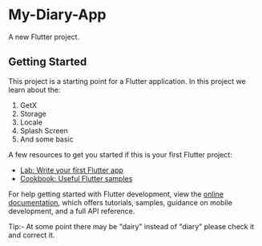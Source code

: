 # My-Diary-App

A new Flutter project.

## Getting Started

This project is a starting point for a Flutter application.
In this project we learn about the: 
1. GetX 
2. Storage 
3. Locale 
4. Splash Screen
5. And some basic


A few resources to get you started if this is your first Flutter project:

- [Lab: Write your first Flutter app](https://docs.flutter.dev/get-started/codelab)
- [Cookbook: Useful Flutter samples](https://docs.flutter.dev/cookbook)

For help getting started with Flutter development, view the
[online documentation](https://docs.flutter.dev/), which offers tutorials,
samples, guidance on mobile development, and a full API reference.

Tip:- At some point there may be "dairy" instead of "diary" please check it and correct it.
